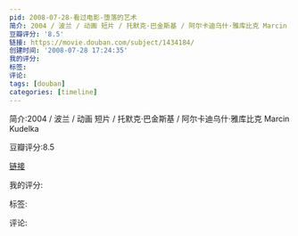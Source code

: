 ```yaml
---
pid: 2008-07-28-看过电影-堕落的艺术
简介: 2004 / 波兰 / 动画 短片 / 托默克·巴金斯基 / 阿尔卡迪乌什·雅库比克 Marcin Kudelka
豆瓣评分: '8.5'
链接: https://movie.douban.com/subject/1434184/
创建时间: '2008-07-28 17:24:35'
我的评分:
标签:
评论:
tags: [douban]
categories: [timeline]
---
```

简介:2004 / 波兰 / 动画 短片 / 托默克·巴金斯基 / 阿尔卡迪乌什·雅库比克 Marcin Kudelka

豆瓣评分:8.5

[链接](https://movie.douban.com/subject/1434184/)

我的评分:

标签:

评论:

